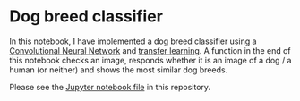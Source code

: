# Dog breed classifier

In this notebook, I have implemented a dog breed classifier using a [Convolutional Neural Network](https://en.wikipedia.org/wiki/Convolutional_neural_network) and [transfer learning](https://en.wikipedia.org/wiki/Transfer_learning). A function in the end of this notebook checks an image, responds whether it is an image of a dog / a human (or neither) and shows the most similar dog breeds.  

Please see the [Jupyter notebook file](Dog_breed_classifier.ipynb) in this repository.